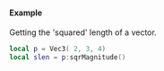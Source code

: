 #### Example
Getting the 'squared' length of a vector.
```lua
local p = Vec3( 2, 3, 4)
local slen = p:sqrMagnitude()
```
